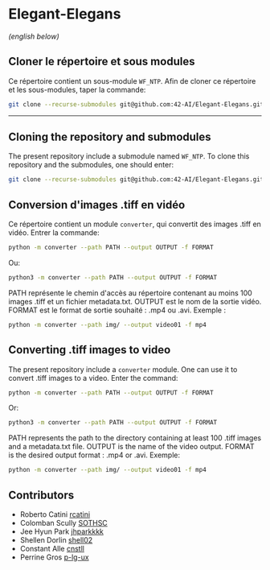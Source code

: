 # Elegant-Elegans

*(english below)*

## Cloner le répertoire et sous modules
Ce répertoire contient un sous-module `WF_NTP`. Afin de cloner ce répertoire et les sous-modules, taper la commande:
```bash
git clone --recurse-submodules git@github.com:42-AI/Elegant-Elegans.git
```

---

## Cloning the repository and submodules
The present repository include a submodule named `WF_NTP`. To clone this repository and the submodules, one should enter:
```bash
git clone --recurse-submodules git@github.com:42-AI/Elegant-Elegans.git
```

## Conversion d'images .tiff en vidéo
Ce répertoire contient un module `converter`, qui convertit des images .tiff en vidéo.
Entrer la commande: 
```bash
python -m converter --path PATH --output OUTPUT -f FORMAT
```
Ou:
```bash
python3 -m converter --path PATH --output OUTPUT -f FORMAT
```
PATH représente le chemin d'accès au répertoire contenant au moins 100 images .tiff et un fichier metadata.txt.
OUTPUT est le nom de la sortie vidéo.
FORMAT est le format de sortie souhaité : .mp4 ou .avi.
Exemple :
```bash
python -m converter --path img/ --output video01 -f mp4
```

## Converting .tiff images to video
The present repository include a `converter` module. One can use it to convert .tiff images to a video.
Enter the command:
```bash
python -m converter --path PATH --output OUTPUT -f FORMAT
```
Or:
```bash
python3 -m converter --path PATH --output OUTPUT -f FORMAT
```
PATH represents the path to the directory containing at least 100 .tiff images and a metadata.txt file.
OUTPUT is the name of the video output.
FORMAT is the desired output format : .mp4 or .avi. 
Exemple:
```bash
python -m converter --path img/ --output video01 -f mp4
```


## Contributors
* Roberto Catini [rcatini](https://github.com/rcatini)
* Colomban Scully [SOTHSC](https://github.com/COTHSC)
* Jee Hyun Park [jhparkkkk](https://github.com/jhparkkkk)
* Shellen Dorlin [shell02](https://github.com/shell02)
* Constant Alle [cnstll](https://github.com/cnstll)
* Perrine Gros [p-lg-ux](https://github.com/p-lg-ux)
